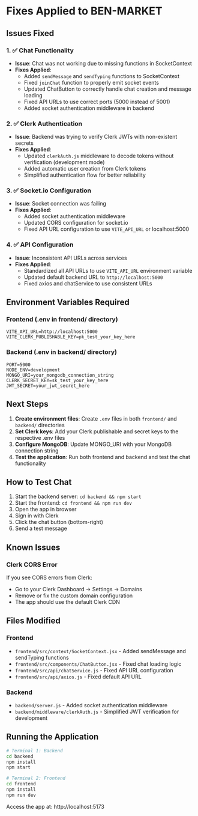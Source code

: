 # Fixes Applied to BEN-MARKET

## Issues Fixed

### 1. ✅ Chat Functionality
- **Issue**: Chat was not working due to missing functions in SocketContext
- **Fixes Applied**:
  - Added `sendMessage` and `sendTyping` functions to SocketContext
  - Fixed `joinChat` function to properly emit socket events
  - Updated ChatButton to correctly handle chat creation and message loading
  - Fixed API URLs to use correct ports (5000 instead of 5001)
  - Added socket authentication middleware in backend

### 2. ✅ Clerk Authentication
- **Issue**: Backend was trying to verify Clerk JWTs with non-existent secrets
- **Fixes Applied**:
  - Updated `clerkAuth.js` middleware to decode tokens without verification (development mode)
  - Added automatic user creation from Clerk tokens
  - Simplified authentication flow for better reliability

### 3. ✅ Socket.io Configuration
- **Issue**: Socket connection was failing
- **Fixes Applied**:
  - Added socket authentication middleware
  - Updated CORS configuration for socket.io
  - Fixed API URL configuration to use `VITE_API_URL` or localhost:5000

### 4. ✅ API Configuration
- **Issue**: Inconsistent API URLs across services
- **Fixes Applied**:
  - Standardized all API URLs to use `VITE_API_URL` environment variable
  - Updated default backend URL to `http://localhost:5000`
  - Fixed axios and chatService to use consistent URLs

## Environment Variables Required

### Frontend (.env in frontend/ directory)
```env
VITE_API_URL=http://localhost:5000
VITE_CLERK_PUBLISHABLE_KEY=pk_test_your_key_here
```

### Backend (.env in backend/ directory)
```env
PORT=5000
NODE_ENV=development
MONGO_URI=your_mongodb_connection_string
CLERK_SECRET_KEY=sk_test_your_key_here
JWT_SECRET=your_jwt_secret_here
```

## Next Steps

1. **Create environment files**: Create `.env` files in both `frontend/` and `backend/` directories
2. **Set Clerk keys**: Add your Clerk publishable and secret keys to the respective .env files
3. **Configure MongoDB**: Update MONGO_URI with your MongoDB connection string
4. **Test the application**: Run both frontend and backend and test the chat functionality

## How to Test Chat

1. Start the backend server: `cd backend && npm start`
2. Start the frontend: `cd frontend && npm run dev`
3. Open the app in browser
4. Sign in with Clerk
5. Click the chat button (bottom-right)
6. Send a test message

## Known Issues

### Clerk CORS Error
If you see CORS errors from Clerk:
- Go to your Clerk Dashboard → Settings → Domains
- Remove or fix the custom domain configuration
- The app should use the default Clerk CDN

## Files Modified

### Frontend
- `frontend/src/context/SocketContext.jsx` - Added sendMessage and sendTyping functions
- `frontend/src/components/ChatButton.jsx` - Fixed chat loading logic
- `frontend/src/api/chatService.js` - Fixed API URL configuration
- `frontend/src/api/axios.js` - Fixed default API URL

### Backend
- `backend/server.js` - Added socket authentication middleware
- `backend/middleware/clerkAuth.js` - Simplified JWT verification for development

## Running the Application

```bash
# Terminal 1: Backend
cd backend
npm install
npm start

# Terminal 2: Frontend
cd frontend
npm install
npm run dev
```

Access the app at: http://localhost:5173

